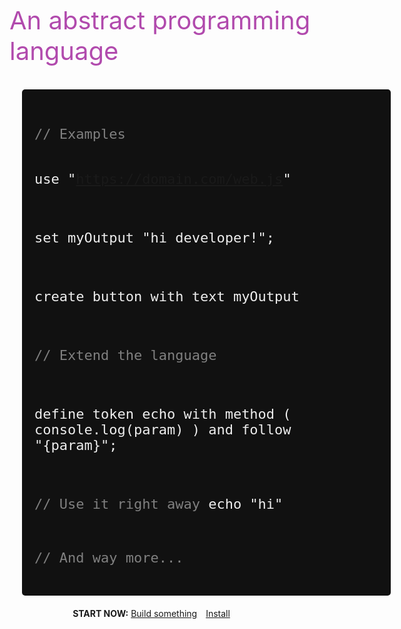 <!-- _coverpage.md -->

<div style="height:150px"></div>
<span style="font-size: 40px;color:#b14aad">An abstract programming language
</span>

<br>

<br>

<center style="width: 100%;">

<div style="background: #111111;width:550px;text-align:left;padding:20px;margin:20px;border-radius:5px; display: block;">
	<pre>
	<code class="lang-puzzle" style="font-size:22px !important;color:#EEEEEE">
<span style="color: grey">// Examples</span>

use "https://domain.com/web.js"


set myOutput "hi developer!";

create button with text myOutput

<span style="color: grey">// Extend the language</span>

define token echo with
	method ( console.log(param) )
	and follow "{param}";

<span style="color: grey">// Use it right away</span>
echo "hi"

<span style="color: grey">// And way more...</span>
</code>
	</pre>
</div>

<b>START NOW:</b>
<a href="#chapters/GUIDES" class="btn-primary">Build something</a>
<a href="#?id=install" class="" style="margin:0px 10px">Install</a>
<a href="https://github.com/puzzlelang/puzzle" target="_blank" class="" style="margin:0px 10px"><span class="fab fa-github"></span></a>
<a href="https://www.npmjs.com/package/puzzlelang" class="" target="_blank" style="margin:0px 10px"><span class="fab fa-npm"></span></a>
</center>
